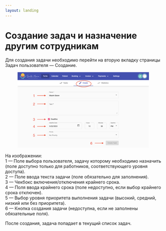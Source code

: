 ```yaml
---
layout: landing
---
```


# Создание задач и назначение другим сотрудникам

Для создания задачи необходимо перейти на вторую вкладку страницы Задач пользователя — Создание.

<figure><img src="../../../.gitbook/assets/Screenshot 2023-05-22 at 22.38.19.png" alt=""><figcaption></figcaption></figure>

На изображении:\
1 — Поле выбора пользователя, задачу которому необходимо назначить (поле доступно только для работников, соответствующего уровня доступа).\
2 — Поле ввода текста задачи (поле обязательно для заполнения).\
3 — Чекбокс включения/отключения крайнего срока.\
4 — Поля ввода крайнего срока (поле недоступно, если выбор крайнего срока отключен).\
5 — Выбор уровня приоритета выполнения задачи (высокий, средний, низкий или без приоритета).\
6 — Кнопка создания задачи (недоступна, если не заполнены обязательные поля).

После создания, задача попадает в текущий список задач.
